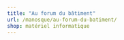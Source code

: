 ```yaml
---
title: "Au forum du bâtiment"
url: /manosque/au-forum-du-batiment/
shop: matériel informatique
---
```

